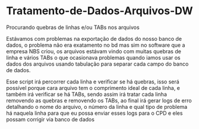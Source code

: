 # Tratamento-de-Dados-Arquivos-DW
Procurando quebras de linhas e/ou TABs nos arquivos

Estávamos com problemas na exportação de dados do nosso banco de dados, 
o problema não era exatamento no bd mas sim no software que a empresa NBS criou, os arquivos
estávam vindo com muitas quebras de linha e vários TABs o que ocasionava problemas quando iamos usar
os dados dos arquivos usando tabulação para separar cada campo do banco de dados. 

Esse script irá percorrer cada linha e verificar se há quebras, isso será possível porque cara arquivo tem
o comprimento ideal de cada linha, e também irá verificar se há TABs, sendo assim irá tratar cada linha removendo 
as quebras e removendo os TABs, ao final irá gerar logs de erro detalhando o nome do arquivo, o número da linha e qual tipo de problema
há naquela linha para que eu possa enviar esses logs para o CPD e eles possam corrigir via banco de dados

